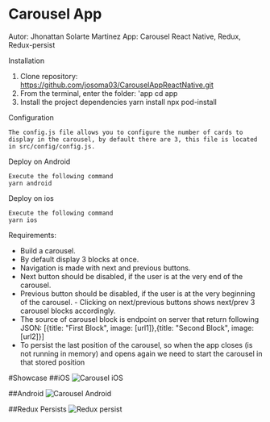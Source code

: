 # Carousel App

Autor: Jhonattan Solarte Martinez
App: Carousel React Native, Redux, Redux-persist

Installation

1. Clone repository:
    https://github.com/josoma03/CarouselAppReactNative.git
2. From the terminal, enter the folder: 'app
    cd app
3. Install the project dependencies
    yarn install
    npx pod-install
    

Configuration

    The config.js file allows you to configure the number of cards to display in the carousel, by default there are 3, this file is located in src/config/config.js.
    
Deploy on Android

    Execute the following command
    yarn android

Deploy on ios

    Execute the following command
    yarn ios


Requirements:

- Build a carousel.
- By default display 3 blocks at once.
- Navigation is made with next and previous buttons.
- Next button should be disabled, if the user is at the very end of the carousel.
- Previous button should be disabled, if the user is at the very beginning of the carousel. - Clicking on next/previous buttons shows next/prev 3 carousel blocks accordingly.
- The source of carousel block is endpoint on server that return following JSON:
  [{title: "First Block", image: [url1]},{title: "Second Block", image: [url2]}]
- To persist the last position of the carousel, so when the app closes (is not running in memory) and opens again we need to start the carousel in that stored position  


#Showcase
##iOS
![Carousel iOS](https://user-images.githubusercontent.com/8276103/132967677-328a05c0-7542-40a8-b4ce-57f5f1a2997c.gif)



##Android
![Carousel Android](https://user-images.githubusercontent.com/8276103/132967969-8085fe48-2688-4f0c-bf92-7a66b9816e83.gif)



##Redux Persists
![Redux persist](https://user-images.githubusercontent.com/8276103/132967676-50899b2a-a964-4e9a-b937-7e1fdbbb4c43.gif)





